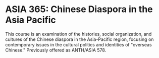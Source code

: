 # ASIA 365: Chinese Diaspora in the Asia Pacific

This course is an examination of the histories, social organization, and cultures of the Chinese diaspora in the Asia-Pacific region, focusing on contemporary issues in the cultural politics and identities of "overseas Chinese." Previously offered as ANTH/ASIA 578.